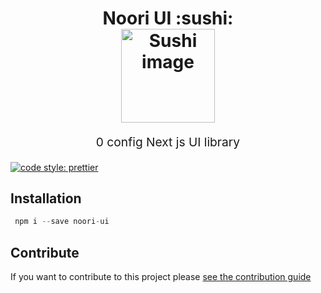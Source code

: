 <h1 align="center">
  Noori UI :sushi: 
  <br>
  <img src="https://user-images.githubusercontent.com/17183291/144469816-f79d4426-375b-4260-9d8d-d9646c336158.png" alt="Sushi image" title="Noori UI" width="150">
  <br>
</h1>

<p align="center" style="font-size: 1.2rem;">0 config Next js UI library</p>

[![code style: prettier](https://img.shields.io/badge/code_style-prettier-ff69b4.svg?style=flat-square)](https://github.com/prettier/prettier)

## Installation

```js
 npm i --save noori-ui
```

## Contribute

If you want to contribute to this project please [see the contribution guide](CONTRIBUTING.md)
